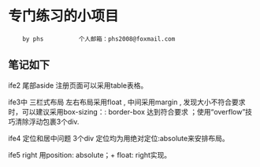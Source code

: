 # 专门练习的小项目
        by phs          个人邮箱：phs2008@foxmail.com
## 笔记如下
ife2
  尾部aside  注册页面可以采用table表格。

ife3中  三栏式布局
  左右布局采用float , 中间采用margin ,  发现大小不符合要求时，可以建议采用box-sizing：: border-box 达到符合要求 ；使用“overflow”技巧清除浮动包裹3个div.

ife4 定位和居中问题
  3个div 定位均为用绝对定位:absolute来安排布局。

ife5
  right 用position: absolute；+ float: right实现。
